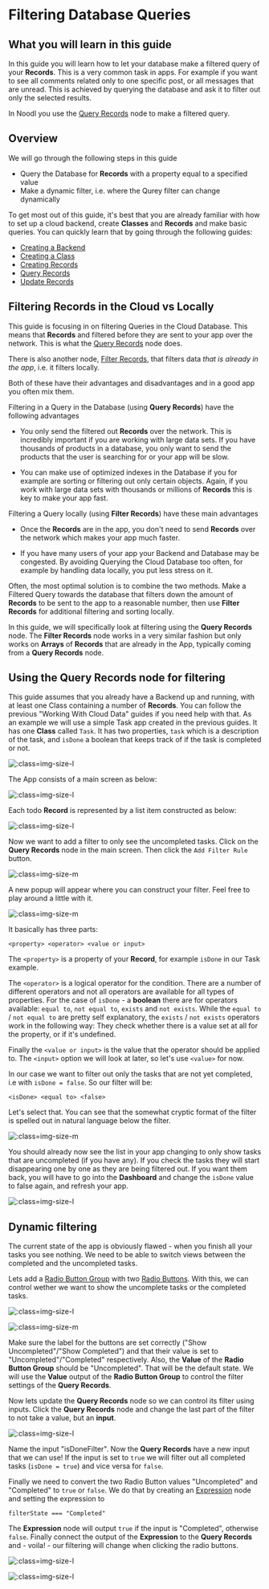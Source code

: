 # Filtering Database Queries

## What you will learn in this guide

In this guide you will learn how to let your database make a filtered query of your **Records**. This is a very common task in apps. For example if you want to see all comments related only to one specific post, or all messages that are unread. This is achieved by querying the database and ask it to filter out only the selected results.

In Noodl you use the [Query Records](/nodes/data/cloud-data/query-records/) node to make a filtered query.

## Overview

We will go through the following steps in this guide

* Query the Database for **Records** with a property equal to a specified value
* Make a dynamic filter, i.e. where the Qurey filter can change dynamically

To get most out of this guide, it's best that you are already familiar with how to set up a cloud backend, create **Classes** and **Records** and make basic queries. You can quickly learn that by going through the following guides:

* [Creating a Backend](/guides/working-with-data/cloud-data/creating-backend/)
* [Creating a Class](/guides/working-with-data/cloud-data/creating-class/)
* [Creating Records](/guides/working-with-data/cloud-data/creating-records/)
* [Query Records](/guides/working-with-data/cloud-data/querying-records/)
* [Update Records](/guides/working-with-data/cloud-data/updating-records/)

## Filtering Records in the Cloud vs Locally
This guide is focusing in on filtering Queries in the Cloud Database. This means that **Records** and filtered before they are sent to your app over the network. This is what the [Query Records](/nodes/data/cloud-data/query-records/) node does.

There is also another node, [Filter Records](/nodes/data/cloud-data/filter-records/), that filters data _that is already in the app_, i.e. it filters locally.

Both of these have their advantages and disadvantages and in a good app you often mix them.

Filtering in a Query in the Database (using **Query Records**) have the following advantages
* You only send the filtered out **Records** over the network. This is incredibly important if you are working with large data sets. If you have thousands of products in a database, you only want to send the products that the user is searching for or your app will be slow.

* You can make use of optimized indexes in the Database if you for example are sorting or filtering out only certain objects. Again, if you work with large data sets with thousands or millions of **Records** this is key to make your app fast.

Filtering a Query locally (using **Filter Records**) have these main advantages
* Once the **Records** are in the app, you don't need to send **Records** over the network which makes your app much faster.

* If you have many users of your app your Backend and Database may be congested. By avoiding Querying the Cloud Database too often, for example by handling data locally, you put less stress on it.

Often, the most optimal solution is to combine the two methods. Make a Filtered Query towards the database that filters down the amount of **Records** to be sent to the app to a reasonable number, then use **Filter Records** for additional filtering and sorting locally.

In this guide, we will specifically look at filtering using the **Query Records** node. The **Filter Records** node works in a very similar fashion but only works on **Arrays** of **Records** that are already in the App, typically coming from a **Query Records** node.

## Using the Query Records node for filtering
This guide assumes that you already have a Backend up and running, with at least one Class containing a number of **Records**. You can follow the previous "Working With Cloud Data" guides if you need help with that. As an example we will use a simple Task app created in the previous guides. It has one **Class** called `Task`. It has two properties, `task` which is a description of the task, and `isDone` a boolean that keeps track of if the task is completed or not.

![](../updating-records/checkbox-anim.gif ':class=img-size-l')

The App consists of a main screen as below:

![](../updating-records/orig-app.png ':class=img-size-l')

Each todo **Record** is represented by a list item constructed as below:

![](../updating-records/list-item-2.png ':class=img-size-l')

Now we want to add a filter to only see the uncompleted tasks. Click on the **Query Records** node in the main screen. Then click the `Add Filter Rule` button.

![](add-filter-rule-1.png ':class=img-size-m')

A new popup will appear where you can construct your filter. Feel free to play around a little with it.

![](add-filter-rule-2.png ':class=img-size-m')

It basically has three parts:

``<property> <operator> <value or input>``

The `<property>` is a property of your **Record**, for example `isDone` in our Task example.

The `<operator>` is a logical operator for the condition. There are a number of different operators and not all operators are available for all types of properties.
For the case of `isDone` - a **boolean** there are for operators available: `equal to`, `not equal to`, `exists` and `not exists`. While the `equal to` / `not equal to` are pretty self explanatory, the  `exists` / `not exists` operators work in the following way: They check whether there is a value set at all for the property, or if it's undefined.

Finally the `<value or input>` is the value that the operator should be applied to. The `<input>` option we will look at later, so let's use `<value>` for now.

In our case we want to filter out only the tasks that are not yet completed, i.e with `isDone = false`. So our filter will be:

``<isDone> <equal to> <false>``

Let's select that. You can see that the somewhat cryptic format of the filter is spelled out in natural language below the filter.

![](add-filter-rule-3.png ':class=img-size-m')

You should already now see the list in your app changing to only show tasks that are uncompleted (if you have any). If you check the tasks they will start disappearing one by one as they are being filtered out. If you want them back, you will have to go into the **Dashboard** and change the `isDone` value to false again, and refresh your app.

![](completing-tasks.gif ':class=img-size-l')

## Dynamic filtering

The current state of the app is obviously flawed - when you finish all your tasks you see nothing. We need to be able to switch views between the completed and the uncompleted tasks.

Lets add a [Radio Button Group](/nodes/ui-elements/radio-button-group/) with two [Radio Buttons](/nodes/ui-elements/radio-button/). With this, we can control wether we want to show the uncomplete tasks or the completed tasks.

![](radiobutton-1.png ':class=img-size-l')

![](radiobutton-2.png ':class=img-size-m')

Make sure the label for the buttons are set correctly ("Show Uncompleted"/"Show Completed") and that their value is set to "Uncompleted"/"Completed" respectively. Also, the **Value** of the **Radio Button Group** should be "Uncompleted". That will be the default state. We will use the **Value** output of the **Radio Button Group** to control the filter settings of the **Query Records**.

Now lets update the **Query Records** node so we can control its filter using inputs. Click the **Query Records** node and change the last part of the filter to not take a value, but an __input__.

![](add-filter-rule-4.png ':class=img-size-l')

Name the input "isDoneFilter". Now the **Query Records** have a new input that we can use! If the input is set to ``true`` we will filter out all completed tasks (``isDone = true``) and vice versa for ``false``.

Finally we need to convert the two Radio Button values "Uncompleted" and "Completed" to ``true`` or ``false``. We do that by creating an [Expression](/nodes/math/expression/) node and setting the expression to

``filterState === "Completed"``

The **Expression** node will output ``true`` if the input is "Completed", otherwise ``false``. Finally connect the output of the **Expression** to the **Query Records** and - voila! - our filtering will change when clicking the radio buttons.

![](radiobutton-3.png ':class=img-size-l')

![](radiobutton-ui.gif ':class=img-size-l')

